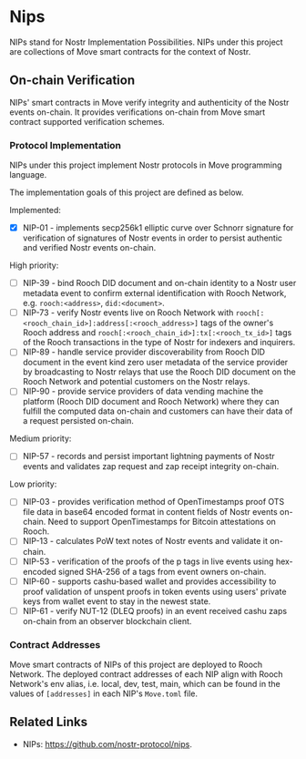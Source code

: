 # Nips

NIPs stand for Nostr Implementation Possibilities. NIPs under this project are collections of Move smart contracts for the context of Nostr.

## On-chain Verification

NIPs' smart contracts in Move verify integrity and authenticity of the Nostr events on-chain. It provides verifications on-chain from Move smart contract supported verification schemes.

### Protocol Implementation

NIPs under this project implement Nostr protocols in Move programming language.

The implementation goals of this project are defined as below.

Implemented:

- [x] NIP-01 - implements secp256k1 elliptic curve over Schnorr signature for verification of signatures of Nostr events in order to persist authentic and verified Nostr events on-chain.

High priority:

- [ ] NIP-39 - bind Rooch DID document and on-chain identity to a Nostr user metadata event to confirm external identification with Rooch Network, e.g. `rooch:<address>`, `did:<document>`.
- [ ] NIP-73 - verify Nostr events live on Rooch Network with `rooch[:<rooch_chain_id>]:address[:<rooch_address>]` tags of the owner's Rooch address and `rooch[:<rooch_chain_id>]:tx[:<rooch_tx_id>]` tags of the Rooch transactions in the type of Nostr for indexers and inquirers.
- [ ] NIP-89 - handle service provider discoverability from Rooch DID document in the event kind zero user metadata of the service provider by broadcasting to Nostr relays that use the Rooch DID document on the Rooch Network and potential customers on the Nostr relays.
- [ ] NIP-90 - provide service providers of data vending machine the platform (Rooch DID document and Rooch Network) where they can fulfill the computed data on-chain and customers can have their data of a request persisted on-chain.

Medium priority:

- [ ] NIP-57 - records and persist important lightning payments of Nostr events and validates zap request and zap receipt integrity on-chain.

Low priority:

- [ ] NIP-03 - provides verification method of OpenTimestamps proof OTS file data in base64 encoded format in content fields of Nostr events on-chain. Need to support OpenTimestamps for Bitcoin attestations on Rooch.
- [ ] NIP-13 - calculates PoW text notes of Nostr events and validate it on-chain.
- [ ] NIP-53 - verification of the proofs of the p tags in live events using hex-encoded signed SHA-256 of a tags from event owners on-chain.
- [ ] NIP-60 - supports cashu-based wallet and provides accessibility to proof validation of unspent proofs in token events using users' private keys from wallet event to stay in the newest state.
- [ ] NIP-61 - verify NUT-12 (DLEQ proofs) in an event received cashu zaps on-chain from an observer blockchain client.

### Contract Addresses

Move smart contracts of NIPs of this project are deployed to Rooch Network. The deployed contract addresses of each NIP align with Rooch Network's env alias, i.e. local, dev, test, main, which can be found in the values of `[addresses]` in each NIP's `Move.toml` file.

## Related Links

- NIPs: https://github.com/nostr-protocol/nips.
